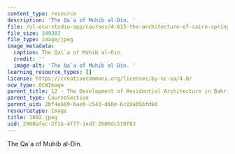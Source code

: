 ```yaml
---
content_type: resource
description: 'The Qa`a of Muhib al-Din. '
file: /ol-ocw-studio-app/courses/4-615-the-architecture-of-cairo-spring-2002/2968afec2f1b4f771ed72600dc519f03_1092.jpeg
file_size: 249383
file_type: image/jpeg
image_metadata:
  caption: The Qa\`a of Muhib al-Din.
  credit: ''
  image-alt: 'The Qa`a of Muhib al-Din. '
learning_resource_types: []
license: https://creativecommons.org/licenses/by-nc-sa/4.0/
ocw_type: OCWImage
parent_title: 12 - The Development of Residential Architecture in Bahri Cairo
parent_type: CourseSection
parent_uid: 2bf4e669-6ae9-c543-d60e-6c19a85bfd60
resourcetype: Image
title: 1092.jpeg
uid: 2968afec-2f1b-4f77-1ed7-2600dc519f03
---
```

The Qa`a of Muhib al-Din. 